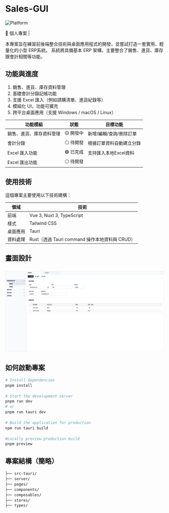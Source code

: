 # Sales-GUI
![Platform](https://img.shields.io/badge/platform-tauri-blue)

🚀 個人專案 |

本專案旨在練習前後端整合技術與桌面應用程式的開發，並嘗試打造一套實用、輕量化的小型 ERP系統。
系統將具備基本 ERP 架構，主要整合了銷售、進貨、庫存跟會計相關等功能。

## 功能與進度

1. 銷售、進貨、庫存資料管理  
2. 基礎會計分錄記帳功能
3. 支援 Excel 匯入（例如請購清單、進貨紀錄等）
4. 模組化 UI，功能可擴充
5. 跨平台桌面應用（支援 Windows / macOS / Linux）

| 功能模組         | 狀態     | 目標功能          |
| ------------ | ------ | ------------- |
| 銷售、進貨、庫存資料管理 | 🟡 開發中 | 新增/編輯/查詢/刪除訂單 |
| 會計分錄         | ⚪ 待開發  | 根據訂單資料自動建立分錄  |
| Excel 匯入功能   | 🟢 已完成 | 支持匯入本地Excel資料   |
| Excel 匯出功能   | ⚪ 待開發  |               |

## 使用技術

這個專案主要使用以下技術建構：

| 領域   | 技術                                  |
| ---- | ----------------------------------- |
| 前端   | Vue 3, Nuxt 3, TypeScript           |
| 樣式   | Tailwind CSS                        |
| 桌面應用 | Tauri                               |
| 資料處理 | Rust（透過 Tauri command 操作本地資料與 CRUD） |

## 畫面設計

 ![](./screenshots/Frame1.png)

## 如何啟動專案

```bash
# Install dependencies
pnpm install

# Start the development server
pnpm run dev
# or
pnpm run tauri dev

# Build the application for production
npm run tauri build

#Locally preview production build
pnpm preview
```

## 專案結構（簡略）

```bash
├── src-tauri/
├── server/
├── pages/
├── components/
├── composables/
├── stores/
├── types/
```
